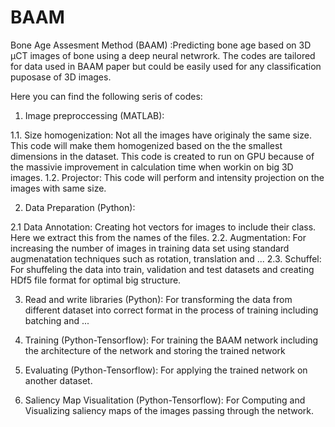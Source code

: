 # BAAM
Bone Age Assesment Method (BAAM) :Predicting bone age based on 3D µCT images of bone using a deep neural netwrork. 
The codes are tailored for data used in BAAM paper but could be easily used for any classification puposase of 3D images.

Here you can find the following seris of codes:
1. Image preproccessing (MATLAB):

1.1. Size homogenization: Not all the images have originaly the same size. This code will make them homogenized based on the the smallest dimensions in the dataset. This code is created to run on GPU because of the massivie improvement in calculation time when workin on big 3D images.
1.2. Projector: This code will perform and intensity projection on the images with same size.

2. Data Preparation (Python):

2.1  Data Annotation: Creating hot vectors for images to include their class. Here we extract this from the names of the files.
2.2. Augmentation: For increasing the number of images in training data set using standard augmenatation techniques such as rotation, translation and ...
2.3. Schuffel: For shuffeling the data into train, validation and test datasets and creating HDf5 file format for optimal big structure.
  
3. Read and write libraries (Python): For transforming the data from different dataset into correct format in the process of training including batching and ...
   
4. Training (Python-Tensorflow): For training the BAAM network including the architecture of the network and storing the trained network

5. Evaluating (Python-Tensorflow): For applying the trained network on another dataset.

6. Saliency Map Visualitation (Python-Tensorflow): For Computing and Visualizing saliency maps of the images passing through the network.
